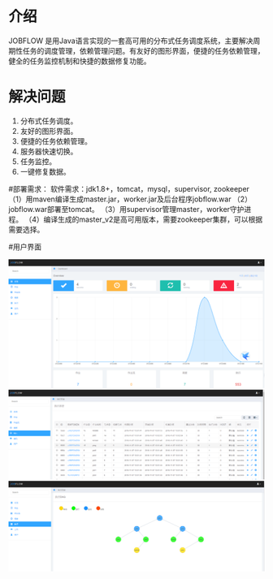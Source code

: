 # 介绍

JOBFLOW 是用Java语言实现的一套高可用的分布式任务调度系统，主要解决周期性任务的调度管理，依赖管理问题。有友好的图形界面，便捷的任务依赖管理，健全的任务监控机制和快捷的数据修复功能。

# 解决问题

1. 分布式任务调度。
2. 友好的图形界面。
3. 便捷的任务依赖管理。
4. 服务器快速切换。
5. 任务监控。
6. 一键修复数据。

#部署需求：
软件需求：jdk1.8+，tomcat，mysql，supervisor, zookeeper
  （1）用maven编译生成master.jar，worker.jar及后台程序jobflow.war
  （2）jobflow.war部署至tomcat。
  （3）用supervisor管理master，worker守护进程。
  （4）编译生成的master_v2是高可用版本，需要zookeeper集群，可以根据需要选择。

#用户界面

<img src="doc/img/1.png"/>

<img src="doc/img/2.png"/>

<img src="doc/img/3.png"/>
